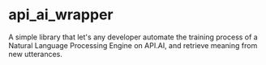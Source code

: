 # api_ai_wrapper
A simple library that let's any developer automate the training process of a Natural Language Processing Engine on API.AI, and retrieve meaning from new utterances.
